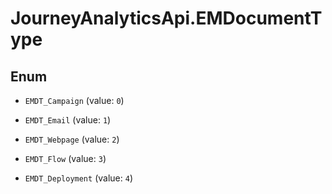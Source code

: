 # JourneyAnalyticsApi.EMDocumentType

## Enum


* `EMDT_Campaign` (value: `0`)

* `EMDT_Email` (value: `1`)

* `EMDT_Webpage` (value: `2`)

* `EMDT_Flow` (value: `3`)

* `EMDT_Deployment` (value: `4`)


